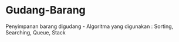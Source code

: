 # Gudang-Barang
Penyimpanan barang digudang - Algoritma yang digunakan : Sorting, Searching, Queue, Stack
